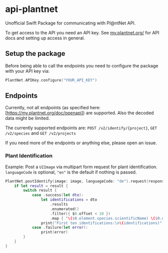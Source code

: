 # api-plantnet

Unofficial Swift Package for communicating with Pl@ntNet API.

To get access to the API you need an API key. See [my.plantnet.org/](https://my.plantnet.org/) for API docs and setting up access in general.

## Setup the package

Before being able to call the endpoints you need to configure the package with your API key via:

```swift
PlantNet.APIKey.configure("YOUR_API_KEY")
```

## Endpoints

Currently, not all endpoints (as specified here: [https://my.plantnet.org/doc/openapi]) are supported. Also the decoded data might be limited.

The currently supported endpoints are: `POST /v2/identify/{project}`,  `GET /v2/species` and `GET /v2/projects`

If you need more of the endpoints or anything else, please open an issue.

### Plant Identification

Example: Post a `UIImage` via multipart form request for plant identification. `languageCode` is optional, `"en"` is the default if nothing is passed.

```swift
PlantNet.postIdentify(image: image, languageCode: "de").request(responseType: IdentificationDTO.self) { result in
	if let result = result {
		switch result {
			case .success(let dto):
				let identifications = dto
					.results
					.enumerated()
					.filter({ $0.offset < 10 })
					.map { "\($0.element.species.scientificName) \($0.element.score)" }.joined(separator: "\n")
				print("First ten identifications:\n\(identifications)")
			case .failure(let error):
				print(error)
		}
	}
}

```

